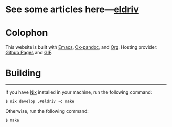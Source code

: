 # See some articles here—[eldriv](https://eldriv.github.io/)

# Colophon
This website is built with [Emacs](https://www.gnu.org/software/emacs/), [Ox-pandoc](https://github.com/kawabata/ox-pandoc), and [Org](https://orgmode.org/). 
Hosting provider: [Github Pages](https://pages.github.com) and [GIF](https://giphy.com/]).

# Building
--------

If you have [Nix](htpts://nixos.org/nix) installed in your machine, run the following command:

    $ nix develop .#eldriv -c make

Otherwise, run the following command:

    $ make
